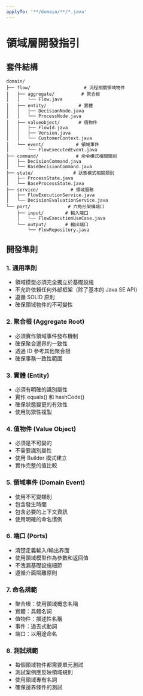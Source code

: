 ```yaml
---
applyTo: '**/domain/**/*.java'
---
```


# 領域層開發指引

## 套件結構
```
domain/
├── flow/                    # 流程相關領域物件
│   ├── aggregate/          # 聚合根
│   │   └── Flow.java
│   ├── entity/            # 實體
│   │   ├── DecisionNode.java
│   │   └── ProcessNode.java
│   ├── valueobject/       # 值物件
│   │   ├── FlowId.java
│   │   ├── Version.java
│   │   └── CustomerContext.java
│   └── event/            # 領域事件
│       └── FlowExecutedEvent.java
├── command/              # 命令模式相關類別
│   ├── DecisionCommand.java
│   └── BaseDecisionCommand.java
├── state/               # 狀態模式相關類別
│   ├── ProcessState.java
│   └── BaseProcessState.java
├── service/            # 領域服務
│   ├── FlowExecutionService.java
│   └── DecisionEvaluationService.java
└── port/              # 六角形架構端口
    ├── input/        # 輸入端口
    │   └── FlowExecutionUseCase.java
    └── output/       # 輸出端口
        └── FlowRepository.java
```

## 開發準則

### 1. 通用準則
- 領域模型必須完全獨立於基礎設施
- 不允許依賴任何外部框架（除了基本的 Java SE API）
- 遵循 SOLID 原則
- 確保領域物件的不可變性

### 2. 聚合根 (Aggregate Root)
- 必須實作領域事件發布機制
- 確保聚合邊界的一致性
- 透過 ID 參考其他聚合根
- 確保事務一致性範圍

### 3. 實體 (Entity)
- 必須有明確的識別屬性
- 實作 equals() 和 hashCode()
- 確保狀態變更的有效性
- 使用防禦性複製

### 4. 值物件 (Value Object)
- 必須是不可變的
- 不需要識別屬性
- 使用 Builder 模式建立
- 實作完整的值比較

### 5. 領域事件 (Domain Event)
- 使用不可變類別
- 包含發生時間
- 包含必要的上下文資訊
- 使用明確的命名慣例

### 6. 端口 (Ports)
- 清楚定義輸入/輸出界面
- 使用領域模型作為參數和返回值
- 不洩漏基礎設施細節
- 遵循介面隔離原則

### 7. 命名規範
- 聚合根：使用領域概念名稱
- 實體：具體名詞
- 值物件：描述性名稱
- 事件：過去式動詞
- 端口：以用途命名

### 8. 測試規範
- 每個領域物件都需要單元測試
- 測試案例應反映領域規則
- 使用領域專有名詞
- 確保邊界條件的測試
